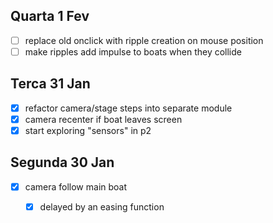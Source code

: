 ## Quarta 1 Fev

- [ ] replace old onclick with ripple creation on mouse position
- [ ] make ripples add impulse to boats when they collide

## Terca 31 Jan

- [x] refactor camera/stage steps into separate module
- [x] camera recenter if boat leaves screen
- [x] start exploring "sensors" in p2

## Segunda 30 Jan

- [x] camera follow main boat
  - [x] delayed by an easing function


